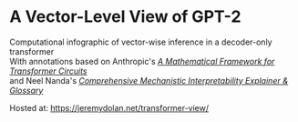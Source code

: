 # A Vector-Level View of GPT-2
Computational infographic of vector-wise inference in a decoder-only transformer  
With annotations based on Anthropic's <i><a href="https://transformer-circuits.pub/2021/framework/">A Mathematical Framework for Transformer Circuits</a></i>  
and Neel Nanda's <i><a href="https://dynalist.io/d/n2ZWtnoYHrU1s4vnFSAQ519J">Comprehensive Mechanistic Interpretability Explainer & Glossary</a></i>

Hosted at: <a href="https://jeremydolan.net/transformer-view/">https://jeremydolan.net/transformer-view/</a>
